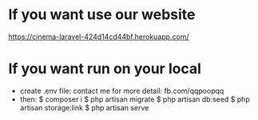 # If you want use our website

<https://cinema-laravel-424d14cd44bf.herokuapp.com/>

# If you want run on your local

- create .env file: contact me for more detail: fb.com/qqpoopqq
- then:
$ composer i
$ php artisan migrate
$ php artisan db:seed
$ php artisan storage:link
$ php artisan serve
